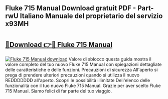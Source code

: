 ## Fluke 715 Manual Download gratuit PDF - Part-rwU Italiano Manuale del proprietario del servizio x93MH

# <h2><a href="http://dfah7hj.blite.top/?on=Fluke+715+Manual">🔗Download 👉🔴 Fluke 715 Manual</a></h2>

[![Fluke 715 Manual download](https://i.imgur.com/lujVjoI.png)](http://dfah7hj.blite.top/?on=Fluke+715+Manual)
Valore di sblocco questa guida mostra il valore completo del tuo nuovo Fluke 715 Manual con spiegazioni dettagliate delle caratteristiche e delle funzioni. Precauzioni di sicurezza All'aperto si prega di prendere ulteriori precauzioni quando si utilizza il nuovo REDDDDDDD all'aperto. Scopri le possibilità illimitate Dell'elenco delle funzionalità con il tuo nuovo Fluke 715 Manual. Grazie per aver scelto Fluke 715 Manual. Siamo felici di far parte del tuo viaggio.
